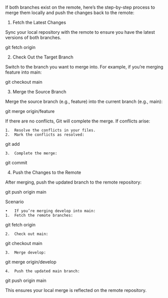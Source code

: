 If both branches exist on the remote, here’s the step-by-step process to merge them locally and push the changes back to the remote:

1. Fetch the Latest Changes

Sync your local repository with the remote to ensure you have the latest versions of both branches.

git fetch origin

2. Check Out the Target Branch

Switch to the branch you want to merge into. For example, if you’re merging feature into main:

git checkout main

3. Merge the Source Branch

Merge the source branch (e.g., feature) into the current branch (e.g., main):

git merge origin/feature

If there are no conflicts, Git will complete the merge. If conflicts arise:

	1.	Resolve the conflicts in your files.
	2.	Mark the conflicts as resolved:

git add <file>


	3.	Complete the merge:

git commit



4. Push the Changes to the Remote

After merging, push the updated branch to the remote repository:

git push origin main

Scenario

	•	If you’re merging develop into main:
	1.	Fetch the remote branches:

git fetch origin


	2.	Check out main:

git checkout main


	3.	Merge develop:

git merge origin/develop


	4.	Push the updated main branch:

git push origin main



This ensures your local merge is reflected on the remote repository.